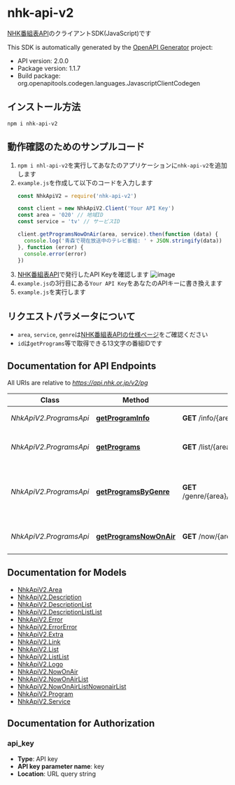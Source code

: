 # nhk-api-v2

[NHK番組表API](https://api-portal.nhk.or.jp/)のクライアントSDK(JavaScript)です

This SDK is automatically generated by the [OpenAPI Generator](https://openapi-generator.tech) project:

- API version: 2.0.0
- Package version: 1.1.7
- Build package: org.openapitools.codegen.languages.JavascriptClientCodegen


## インストール方法

```shell
npm i nhk-api-v2
```


## 動作確認のためのサンプルコード

1. `npm i nhl-api-v2`を実行してあなたのアプリケーションに`nhk-api-v2`を追加します
2. `example.js`を作成して以下のコードを入力します
    ```javascript
    const NhkApiV2 = require('nhk-api-v2')

    const client = new NhkApiV2.Client('Your API Key')
    const area = '020' // 地域ID
    const service = 'tv' // サービスID

    client.getProgramsNowOnAir(area, service).then(function (data) {
      console.log('青森で現在放送中のテレビ番組: ' + JSON.stringify(data))
    }, function (error) {
      console.error(error)
    })
    ```
3. [NHK番組表API](https://api-portal.nhk.or.jp/)で発行したAPI Keyを確認します
    ![image](https://user-images.githubusercontent.com/33394676/175258077-22333691-9b1b-43c3-95e5-b61c83d5bf22.png)
4. `example.js`の3行目にある`Your API Key`をあなたのAPIキーに書き換えます
5. `example.js`を実行します


## リクエストパラメータについて

- `area`, `service`, `genre`は[NHK番組表APIの仕様ページ](https://api-portal.nhk.or.jp/doc-request)をご確認ください
- `id`は`getPrograms`等で取得できる13文字の番組IDです


## Documentation for API Endpoints

All URIs are relative to *https://api.nhk.or.jp/v2/pg*

Class | Method | HTTP request | Description
------------ | ------------- | ------------- | -------------
*NhkApiV2.ProgramsApi* | [**getProgramInfo**](docs/ProgramsApi.md#getProgramInfo) | **GET** /info/{area}/{service}/{id}.json | 番組情報を取得します
*NhkApiV2.ProgramsApi* | [**getPrograms**](docs/ProgramsApi.md#getPrograms) | **GET** /list/{area}/{service}/{date}.json | 番組リストを取得します
*NhkApiV2.ProgramsApi* | [**getProgramsByGenre**](docs/ProgramsApi.md#getProgramsByGenre) | **GET** /genre/{area}/{service}/{genre}/{date}.json | 指定されたジャンルの番組リストを取得します
*NhkApiV2.ProgramsApi* | [**getProgramsNowOnAir**](docs/ProgramsApi.md#getProgramsNowOnAir) | **GET** /now/{area}/{service}.json | 放送中の番組リストを取得します


## Documentation for Models

 - [NhkApiV2.Area](docs/Area.md)
 - [NhkApiV2.Description](docs/Description.md)
 - [NhkApiV2.DescriptionList](docs/DescriptionList.md)
 - [NhkApiV2.DescriptionListList](docs/DescriptionListList.md)
 - [NhkApiV2.Error](docs/Error.md)
 - [NhkApiV2.ErrorError](docs/ErrorError.md)
 - [NhkApiV2.Extra](docs/Extra.md)
 - [NhkApiV2.Link](docs/Link.md)
 - [NhkApiV2.List](docs/List.md)
 - [NhkApiV2.ListList](docs/ListList.md)
 - [NhkApiV2.Logo](docs/Logo.md)
 - [NhkApiV2.NowOnAir](docs/NowOnAir.md)
 - [NhkApiV2.NowOnAirList](docs/NowOnAirList.md)
 - [NhkApiV2.NowOnAirListNowonairList](docs/NowOnAirListNowonairList.md)
 - [NhkApiV2.Program](docs/Program.md)
 - [NhkApiV2.Service](docs/Service.md)


## Documentation for Authorization

### api_key

- **Type**: API key
- **API key parameter name**: key
- **Location**: URL query string
